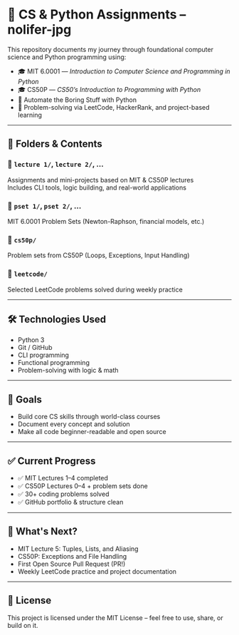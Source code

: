 # 🧠 CS & Python Assignments – nolifer-jpg

This repository documents my journey through foundational computer science and Python programming using:

- 🎓 MIT 6.0001 — *Introduction to Computer Science and Programming in Python*
- 🎓 CS50P — *CS50’s Introduction to Programming with Python*
- 📘 Automate the Boring Stuff with Python
- 🧪 Problem-solving via LeetCode, HackerRank, and project-based learning

---

## 📁 Folders & Contents

### 🔹 `lecture 1/`, `lecture 2/`, ...
Assignments and mini-projects based on MIT & CS50P lectures  
Includes CLI tools, logic building, and real-world applications

### 🔹 `pset 1/`, `pset 2/`, ...
MIT 6.0001 Problem Sets (Newton-Raphson, financial models, etc.)

### 🔹 `cs50p/`
Problem sets from CS50P (Loops, Exceptions, Input Handling)

### 🔹 `leetcode/`
Selected LeetCode problems solved during weekly practice

---

## 🛠️ Technologies Used
- Python 3
- Git / GitHub
- CLI programming
- Functional programming
- Problem-solving with logic & math

---

## 📌 Goals
- Build core CS skills through world-class courses
- Document every concept and solution
- Make all code beginner-readable and open source

---

## ✅ Current Progress
- ✅ MIT Lectures 1–4 completed
- ✅ CS50P Lectures 0–4 + problem sets done
- ✅ 30+ coding problems solved
- ✅ GitHub portfolio & structure clean

---

## 🚀 What's Next?
- MIT Lecture 5: Tuples, Lists, and Aliasing
- CS50P: Exceptions and File Handling
- First Open Source Pull Request (PR!)
- Weekly LeetCode practice and project documentation

---

## 📜 License
This project is licensed under the MIT License – feel free to use, share, or build on it.
